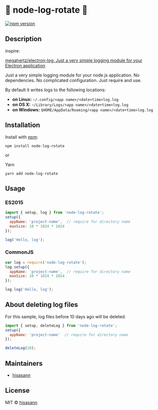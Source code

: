 :lipstick: node-log-rotate :lipstick:
===============

[![npm version](https://badge.fury.io/js/node-log-rotate.svg)](https://badge.fury.io/js/node-log-rotate)


## Description

inspire:

[megahertz/electron-log: Just a very simple logging module for your Electron application](https://github.com/megahertz/electron-log)

Just a very simple logging module for your node.js application.
No dependencies. No complicated configuration. Just require and use.

By default it writes logs to the following locations:

 * **on Linux:** `~/.config/<app name>/<date+time>log.log`
 * **on OS X:** `~/Library/Logs/<app name>/<date+time>log.log`
 * **on Windows:** `$HOME/AppData/Roaming/<app name>/<date+time>log.log`


## Installation

 Install with [npm](https://npmjs.org/package/node-log-rotate):

    npm install node-log-rotate

or

 Yarn

    yarn add node-log-rotate


## Usage

### ES2015
 
 ```js
 import { setup, log } from 'node-log-rotate';
 setup({
   appName: 'project-name',  // require for directory name
   maxSize: 10 * 1024 * 1024
 });

 log('Hello, log');
 ```

### CommonJS

 ```js
 var log = require('node-log-rotate');
 log.setup({
   appName: 'project-name',  // require for directory name
   maxSize: 10 * 1024 * 1024
 });

 log.log('Hello, log');
 ```


## About deleting log files

For this sample, log files before 10 days ago will be deleted.

 ```js
 import { setup, deleteLog } from 'node-log-rotate';
 setup({
   appName: 'project-name'  // require for directory name
 });

 deleteLog(10);
 ```


## Maintainers

 - [hisasann](https://github.com/hisasann)

## License

 MIT © [hisasann](https://github.com/hisasann)
